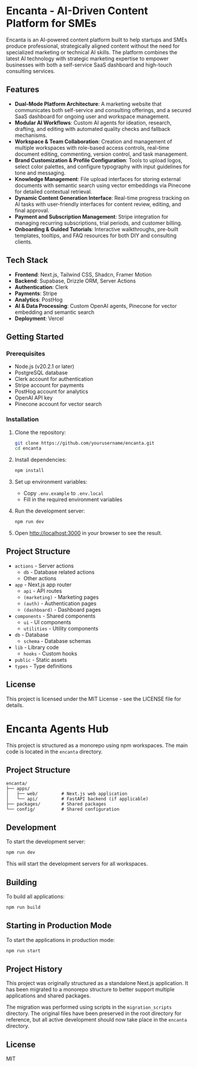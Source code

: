# Encanta - AI-Driven Content Platform for SMEs

Encanta is an AI-powered content platform built to help startups and SMEs produce professional, strategically aligned content without the need for specialized marketing or technical AI skills. The platform combines the latest AI technology with strategic marketing expertise to empower businesses with both a self-service SaaS dashboard and high-touch consulting services.

## Features

- **Dual-Mode Platform Architecture**: A marketing website that communicates both self-service and consulting offerings, and a secured SaaS dashboard for ongoing user and workspace management.
- **Modular AI Workflows**: Custom AI agents for ideation, research, drafting, and editing with automated quality checks and fallback mechanisms.
- **Workspace & Team Collaboration**: Creation and management of multiple workspaces with role-based access controls, real-time document editing, commenting, version control, and task management.
- **Brand Customization & Profile Configuration**: Tools to upload logos, select color palettes, and configure typography with input guidelines for tone and messaging.
- **Knowledge Management**: File upload interfaces for storing external documents with semantic search using vector embeddings via Pinecone for detailed contextual retrieval.
- **Dynamic Content Generation Interface**: Real-time progress tracking on AI tasks with user-friendly interfaces for content review, editing, and final approval.
- **Payment and Subscription Management**: Stripe integration for managing recurring subscriptions, trial periods, and customer billing.
- **Onboarding & Guided Tutorials**: Interactive walkthroughs, pre-built templates, tooltips, and FAQ resources for both DIY and consulting clients.

## Tech Stack

- **Frontend**: Next.js, Tailwind CSS, Shadcn, Framer Motion
- **Backend**: Supabase, Drizzle ORM, Server Actions
- **Authentication**: Clerk
- **Payments**: Stripe
- **Analytics**: PostHog
- **AI & Data Processing**: Custom OpenAI agents, Pinecone for vector embedding and semantic search
- **Deployment**: Vercel

## Getting Started

### Prerequisites

- Node.js (v20.2.1 or later)
- PostgreSQL database
- Clerk account for authentication
- Stripe account for payments
- PostHog account for analytics
- OpenAI API key
- Pinecone account for vector search

### Installation

1. Clone the repository:
   ```bash
   git clone https://github.com/yourusername/encanta.git
   cd encanta
   ```

2. Install dependencies:
   ```bash
   npm install
   ```

3. Set up environment variables:
   - Copy `.env.example` to `.env.local`
   - Fill in the required environment variables

4. Run the development server:
   ```bash
   npm run dev
   ```

5. Open [http://localhost:3000](http://localhost:3000) in your browser to see the result.

## Project Structure

- `actions` - Server actions
  - `db` - Database related actions
  - Other actions
- `app` - Next.js app router
  - `api` - API routes
  - `(marketing)` - Marketing pages
  - `(auth)` - Authentication pages
  - `(dashboard)` - Dashboard pages
- `components` - Shared components
  - `ui` - UI components
  - `utilities` - Utility components
- `db` - Database
  - `schema` - Database schemas
- `lib` - Library code
  - `hooks` - Custom hooks
- `public` - Static assets
- `types` - Type definitions

## License

This project is licensed under the MIT License - see the LICENSE file for details.

# Encanta Agents Hub

This project is structured as a monorepo using npm workspaces. The main code is located in the `encanta` directory.

## Project Structure

```
encanta/
├── apps/
│   ├── web/         # Next.js web application
│   └── api/         # FastAPI backend (if applicable)
├── packages/        # Shared packages
└── config/          # Shared configuration
```

## Development

To start the development server:

```bash
npm run dev
```

This will start the development servers for all workspaces.

## Building

To build all applications:

```bash
npm run build
```

## Starting in Production Mode

To start the applications in production mode:

```bash
npm run start
```

## Project History

This project was originally structured as a standalone Next.js application. It has been migrated to a monorepo structure to better support multiple applications and shared packages.

The migration was performed using scripts in the `migration_scripts` directory. The original files have been preserved in the root directory for reference, but all active development should now take place in the `encanta` directory.

## License

MIT
